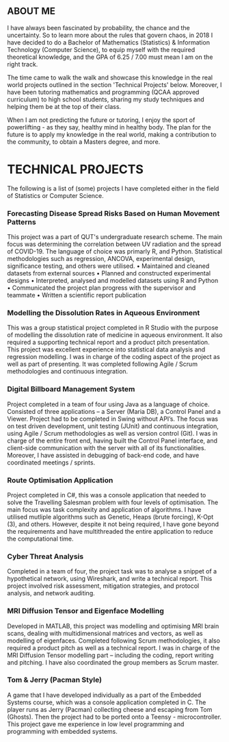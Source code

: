 ## ABOUT ME

I have always been fascinated by probability, the chance and the uncertainty. So to learn more about the rules that govern chaos,
in 2018 I have decided to do a Bachelor of Mathematics (Statistics) & Information Technology (Computer Science), 
to equip myself with the required theoretical knowledge, and the GPA of 6.25 / 7.00 must mean I am on the right track.

The time came to walk the walk and showcase this knowledge in the real world projects outlined in the section 'Technical Projects' below.
Moreover, I have been tutoring mathematics and programming (QCAA approved curriculum) to high school students,
sharing my study techniques and helping them be at the top of their class. 

When I am not predicting the future or tutoring, I enjoy the sport of powerlifting - as they say, healthy mind in healthy body.
The plan for the future is to apply my knowledge in the real world, making a contribution to the community,
to obtain a Masters degree, and more.

# TECHNICAL PROJECTS

The following is a list of (some) projects I have completed either in the field of Statistics or Computer Science.

### Forecasting Disease Spread Risks Based on Human Movement Patterns

This project was a part of QUT's undergraduate research scheme. The main focus was determining
the correlation between UV radiation and the spread of COVID-19. The language of choice was primarly R,
and Python. Statistical methodologies such as regression, ANCOVA, experimental design, significance testing,
and others were utilised.
• Maintained and cleaned datasets from external sources
• Planned and constructed experimental designs
• Interpreted, analysed and modelled datasets using R and Python
• Communicated the project plan progress with the supervisor and teammate
• Written a scientific report publication

### Modelling the Dissolution Rates in Aqueous Environment

 This was a group statistical project completed in R Studio with the purpose of modelling the dissolution rate of medicine in aqueous environment. It also required a supporting technical report and a product pitch presentation. This project was excellent experience into statistical data analysis and regression modelling. I was in charge of the coding aspect of the project as well as part of presenting. It was completed following Agile / Scrum methodologies and continuous integration. 
 
### Digital Billboard Management System 

Project completed in a team of four using Java as a language of choice. Consisted of three applications – a Server (Maria DB), a Control Panel and a Viewer. Project had to be completed in Swing without API’s. The focus was on test driven development, unit testing (JUnit) and continuous integration, using Agile / Scrum methodologies as well as version control (Git). I was in charge of the entire front end, having built the Control Panel interface, and client-side communication with the server with all of its functionalities. Moreover, I have assisted in debugging of back-end code, and have coordinated meetings / sprints. 

### Route Optimisation Application 

 Project completed in C#, this was a console application that needed to solve the Travelling Salesman problem with four levels of optimisation. The main focus was task complexity and application of algorithms. I have utilised mutliple algorithms such as Genetic, Heaps (brute forcing), K-Opt (3), and others. However, despite it not being required, I have gone beyond the requirements and have multithreaded the entire application to reduce the computational time. 
 
### Cyber Threat Analysis

Completed in a team of four, the project task was to analyse a snippet of a hypothetical network, using
Wireshark, and write a technical report. This project involved risk assessment, mitigation strategies,
and protocol analysis, and network auditing.
 
### MRI Diffusion Tensor and Eigenface Modelling 

 Developed in MATLAB, this project was modelling and optimising MRI brain scans, dealing with multidimensional matrices and vectors, as well as modelling of eigenfaces. Completed following Scrum methodologies, it also required a product pitch as well as a technical report. I was in charge of the MRI Diffusion Tensor modelling part – including the coding, report writing and pitching. I have also coordinated the group members as Scrum master.
 
### Tom & Jerry (Pacman Style) 

A game that I have developed individually as a part of the Embedded Systems course, which was a console application completed in C. The player runs as Jerry (Pacman) collecting cheese and escaping from Tom (Ghosts). Then the project had to be ported onto a Teensy  - microcontroller. This project gave me experience in low level programming and programming with embedded systems. 
  
